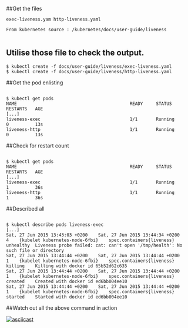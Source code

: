 ##Get the files

```
exec-liveness.yam http-liveness.yaml 

From kubernetes source : /kubernetes/docs/user-guide/liveness


```

## Utilise those file to check the output.


```
$ kubectl create -f docs/user-guide/liveness/exec-liveness.yaml
$ kubectl create -f docs/user-guide/liveness/http-liveness.yaml

```

##Get the pod enlisting

```

$ kubectl get pods
NAME                                           READY     STATUS       RESTARTS   AGE
[...]
liveness-exec                                  1/1       Running      0          13s
liveness-http                                  1/1       Running      0          13s

```

##Check for restart count

```

$ kubectl get pods
NAME                                           READY     STATUS       RESTARTS   AGE
[...]
liveness-exec                                  1/1       Running      1          36s
liveness-http                                  1/1       Running      1          36s

```

##Described all 

```

$ kubectl describe pods liveness-exec
[...]
Sat, 27 Jun 2015 13:43:03 +0200    Sat, 27 Jun 2015 13:44:34 +0200    4    {kubelet kubernetes-node-6fbi}    spec.containers{liveness}    unhealthy  Liveness probe failed: cat: can't open '/tmp/health': No such file or directory
Sat, 27 Jun 2015 13:44:44 +0200    Sat, 27 Jun 2015 13:44:44 +0200    1    {kubelet kubernetes-node-6fbi}    spec.containers{liveness}    killing    Killing with docker id 65b52d62c635
Sat, 27 Jun 2015 13:44:44 +0200    Sat, 27 Jun 2015 13:44:44 +0200    1    {kubelet kubernetes-node-6fbi}    spec.containers{liveness}    created    Created with docker id ed6bb004ee10
Sat, 27 Jun 2015 13:44:44 +0200    Sat, 27 Jun 2015 13:44:44 +0200    1    {kubelet kubernetes-node-6fbi}    spec.containers{liveness}    started    Started with docker id ed6bb004ee10

```

##Watch out all the above command in action

[![asciicast](https://asciinema.org/a/91g02511t85xdm8npq4n918rr.png)](https://asciinema.org/a/91g02511t85xdm8npq4n918rr)
